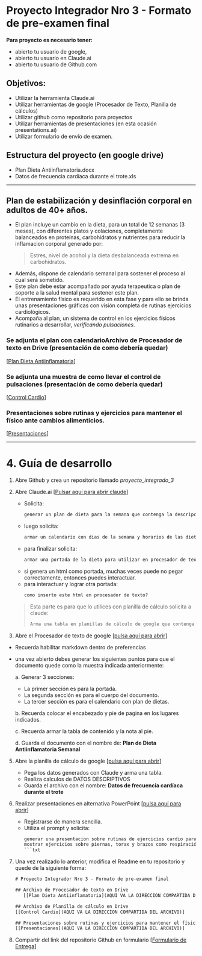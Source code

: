 # Proyecto Integrador Nro 3 - Formato de pre-examen final
**Para proyecto es necesario tener:**
* abierto tu usuario de google,
* abierto tu usuario en Claude.ai
* abierto tu usuario de Github.com


## Objetivos:
- Utilizar la herramienta Claude.ai
- Utilizar herramientas de google (Procesador de Texto, Planilla de cálculos)
- Utilizar github como repositorio para proyectos
- Utilizar herramientas de presentaciones (en esta ocasión presentations.ai)
- Utilizar formulario de envío de examen.

## Estructura del proyecto (en google drive)
- Plan Dieta Antiinflamatoria.docx
- Datos de frecuencia cardíaca durante el trote.xls

---

## Plan de estabilización y desinflación corporal en adultos de 40+ años.

* El plan incluye un cambio en la dieta, para un total de 12 semanas (3 meses), con diferentes platos y colaciones, completamente balanceados en proteínas, carbohidratos y nutrientes para reducir la inflamacion corporal generado por:
  > Estres, nivel de acohol y la dieta desbalanceada extrema en carbohidratos.
* Además, dispone de calendario semanal para sostener el proceso al cual será sometido.
* Este plan debe estar acompañado por ayuda terapeutica o plan de soporte a la salud mental para sostener este plan.
* El entrenamiento físico es requerido en esta fase y para ello se brinda unas presentaciones gráficas con visión completa de rutinas ejercicios cardiológicos.
* Acompaña al plan, un sistema de control en los ejercicios físicos rutinarios a desarrollar, _verificando pulsaciones_.

### Se adjunta el plan  con calendarioArchivo de Procesador de texto en Drive (presentación de como debería quedar)
[[Plan Dieta Antiinflamatoria](https://docs.google.com/document/d/1_X_JKExKltDC3xdipI_IypK0VHmSb-Khjy9LO3C8JOI/edit?usp=sharing)]

### Se adjunta una muestra de como llevar el control de pulsaciones (presentación de como debería quedar)
[[Control Cardio](https://docs.google.com/spreadsheets/d/1p5JAK6y49PDNff501R6WwR_6CnIJ27WFwF1ZOAEKWa0/edit?usp=sharing)]

### Presentaciones sobre rutinas y ejercicios para mantener el físico ante cambios alimenticios.
[[Presentaciones](https://app.presentations.ai/view/tpe1fm)]

---

# 4. Guía de desarrollo
1. Abre Github y crea un repositorio llamado *proyecto_integrado_3*
2. Abre Claude.ai [[Pulsar aquí para abrir claude](https:claude.ai)]
   >
   * Solicita:
     ```txt
     generar un plan de dieta para la semana que contenga la descripcion del plato, un calendario semanal, sea balanceado a nivel semanal para reducir la inflamacion corporal por el estres, nivel de acohol y la dieta extrema en carbohidratos.
     ```
   * luego solicita:
     ```txt
     armar un calendario con dias de la semana y horarios de las dietas
     ```
   * para finalizar solicita:
     ```txt
     armar una portada de la dieta para utilizar en procesador de texto de google
     ```
   * si genera un html como portada, muchas veces puede no pegar correctamente, entonces puedes interactuar.
   * para interactuar y lograr otra portada:
     ```txt
     como inserto este html en procesador de texto?
     ```
    >
    > Esta parte es para que lo utilices con planilla de cálculo
    > solicita a claude:
    > ```txt
    > Arma una tabla en planillas de cálculo de google que contenga el pulsos y latidos de corazón simulando un adulto de 40 años trotando desde hace 3 minutos y medidos cada 5 segundos.
    > ```
    >

   
  4. Abre el Procesador de texto de google [[pulsa aquí para abrir](https://docs.google.com/document/u/0/)]
   * Recuerda habilitar markdown dentro de preferencias 
   * una vez abierto debes generar los siguientes puntos para que el documento quede como la muestra indicada anteriormente:
     
     a. Generar 3 secciones:
     - La primer sección es para la portada.
     - La segunda sección es para el cuerpo del documento.
     - La tercer sección es para el calendario con plan de dietas.
     
     b. Recuerda colocar el encabezado y pie de pagina en los lugares indicados.

     c. Recuerda armar la tabla de contenido y la nota al pie.

     d. Guarda el documento con el nombre de: **Plan de Dieta Antiinflamatoria Semanal**

   5. Abre la planilla de cálculo de google [[pulsa aquí para abrir](https://docs.google.com/spreadsheets/u/0/)]
      * Pega los datos generados con Claude y arma una tabla.
      * Realiza calculos de DATOS DESCRIPTIVOS
      * Guarda el archivo con el nombre: **Datos de frecuencia cardíaca durante el trote**

   6. Realizar presentaciones en alternativa PowerPoint [[pulsa aquí para abrir](https://app.presentations.ai/)]
      * Registrarse de manera sencilla.
      * Utiliza el prompt y solicita:
        ```txt
        generar una presentacion sobre rutinas de ejercicios cardio para adultos de 40 años a mas, que no supere las 10 diapositivas. El objetivo es 
        mostrar ejercicios sobre piernas, torax y brazos como respiración.
        ```txt
        
   6. Una vez realizado lo anterior, modifica el Readme en tu repositorio y quede de la siguiente forma:
      ```txt
      # Proyecto Integrador Nro 3 - Formato de pre-examen final
      
      ## Archivo de Procesador de texto en Drive
         [[Plan Dieta Antiinflamatoria](AQUI VA LA DIRECCION COMPARTIDA DEL ARCHIVO)]

      ## Archivo de Planilla de cálculo en Drive
      [[Control Cardio](AQUI VA LA DIRECCION COMPARTIDA DEL ARCHIVO)]

      ## Presentaciones sobre rutinas y ejercicios para mantener el físico ante cambios alimenticios.
      [[Presentaciones](AQUI VA LA DIRECCION COMPARTIDA DEL ARCHIVO)]

      
      ```
   7. Compartir del link del repositorio Github en formulario
     [[Formulario de Entrega](https://forms.gle/yUYKFXAUgXCgkVob9)]
